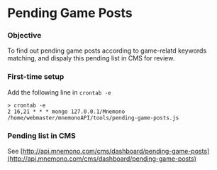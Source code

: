 # Pending Game Posts

### Objective

To find out pending game posts according to game-relatd keywords matching, and dispaly this pending list in CMS for review.

### First-time setup

Add the following line in `crontab -e`

    > crontab -e
    2 16,21 * * * mongo 127.0.0.1/Mnemono /home/webmaster/mnemonoAPI/tools/pending-game-posts.js

### Pending list in CMS

See [http://api.mnemono.com/cms/dashboard/pending-game-posts](http://api.mnemono.com/cms/dashboard/pending-game-posts)
